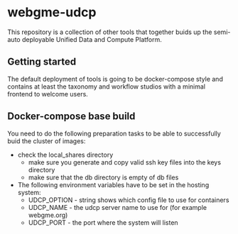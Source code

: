 # webgme-udcp
This repository is a collection of other tools that together buids up the semi-auto deployable Unified Data and Compute Platform.

## Getting started
The default deployment of tools is going to be docker-compose style and contains at least the taxonomy and workflow studios with a 
minimal frontend to welcome users.

## Docker-compose base build
You need to do the following preparation tasks to be able to successfully 
buid the cluster of images:
- check the local_shares directory
  - make sure you generate and copy valid ssh key files into the keys directory
  - make sure that the db directory is empty of db files
- The following environment variables have to be set in the hosting system:
  - UDCP_OPTION - string shows which config file to use for containers
  - UDCP_NAME - the udcp server name to use for (for example webgme.org)
  - UDCP_PORT - the port where the system will listen

